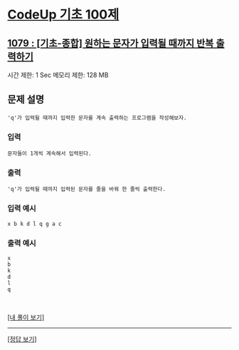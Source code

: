 # [CodeUp 기초 100제](https://codeup.kr/problem.php)

## [1079 : [기초-종합] 원하는 문자가 입력될 때까지 반복 출력하기](https://codeup.kr/problem.php?id=1079)

시간 제한: 1 Sec 메모리 제한: 128 MB

## 문제 설명

    'q'가 입력될 때까지 입력한 문자를 계속 출력하는 프로그램을 작성해보자.

### 입력

    문자들이 1개씩 계속해서 입력된다.

### 출력

    'q'가 입력될 때까지 입력된 문자를 줄을 바꿔 한 줄씩 출력한다.

### 입력 예시

    x b k d l q g a c

### 출력 예시

    x
    b
    k
    d
    l
    q    

</br>

[[내 풀이 보기]](https://github.com/flexboni/code_up/blob/master/1079/myCode.cpp)

---

[[정답 보기]](https://codeup.kr/showsource.php?id=425103)